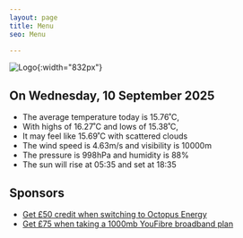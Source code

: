 ```yaml
---
layout: page
title: Menu
seo: Menu

---
```


![Logo](/images/logo.jpg){:width="832px"}

<!-- weather_marker starts -->
## On Wednesday, 10 September 2025

- The average temperature today is 15.76˚C,
- With highs of 16.27˚C and lows of 15.38˚C,
- It may feel like 15.69˚C with scattered clouds
- The wind speed is 4.63m/s and visibility is 10000m
- The pressure is 998hPa and humidity is 88%
- The sun will rise at 05:35 and set at 18:35

<!-- weather_marker ends -->

## Sponsors

- [Get £50 credit when switching to Octopus Energy](https://bit.ly/3oD1nnS)
- [Get £75 when taking a 1000mb YouFibre broadband plan](https://aklam.io/91zWhU?)
